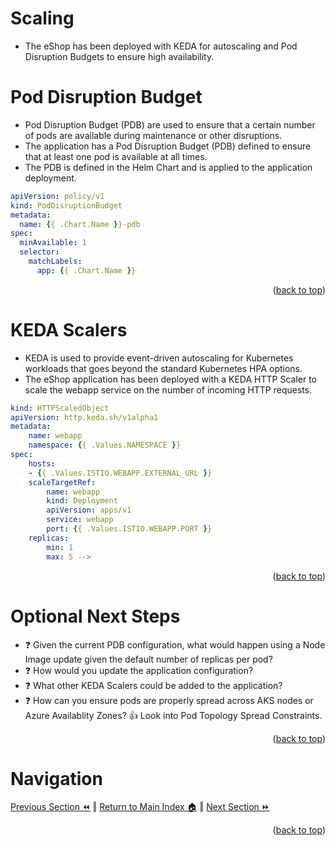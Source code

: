 Scaling
=============
* The eShop has been deployed with KEDA for autoscaling and Pod Disruption Budgets to ensure high availability.

# Pod Disruption Budget
* Pod Disruption Budget (PDB) are used to ensure that a certain number of pods are available during maintenance or other disruptions.
* The application has a Pod Disruption Budget (PDB) defined to ensure that at least one pod is available at all times.
* The PDB is defined in the Helm Chart and is applied to the application deployment.
```yaml
apiVersion: policy/v1
kind: PodDisruptionBudget
metadata:
  name: {{ .Chart.Name }}-pdb
spec:
  minAvailable: 1
  selector:
    matchLabels:
      app: {{ .Chart.Name }}
```
<p align="right">(<a href="#scaling">back to top</a>)</p>


# KEDA Scalers
* KEDA is used to provide event-driven autoscaling for Kubernetes workloads that goes beyond the standard Kubernetes HPA options.
* The eShop application has been deployed with a KEDA HTTP Scaler to scale the webapp service on the number of incoming HTTP requests.
```yaml
kind: HTTPScaledObject
apiVersion: http.keda.sh/v1alpha1
metadata:
    name: webapp
    namespace: {{ .Values.NAMESPACE }}
spec:
    hosts:
    - {{ .Values.ISTIO.WEBAPP.EXTERNAL_URL }}
    scaleTargetRef:
        name: webapp
        kind: Deployment
        apiVersion: apps/v1
        service: webapp
        port: {{ .Values.ISTIO.WEBAPP.PORT }}
    replicas:
        min: 1
        max: 5 -->
```
<p align="right">(<a href="#scaling">back to top</a>)</p>

# Optional Next Steps
* :question: Given the current PDB configuration, what would happen using a Node Image update given the default number of replicas per pod?
* :question: How would you update the application configuration?
* :question: What other KEDA Scalers could be added to the application?
* :question: How can you ensure pods are properly spread across AKS nodes or Azure Availablity Zones? :+1: Look into Pod Topology Spread Constraints.
<p align="right">(<a href="#scaling">back to top</a>)</p>

# Navigation
[Previous Section ⏪](./testing.md) ‖ [Return to Main Index 🏠](../README.md) ‖ [Next Section ⏩](./cost-management.md)
<p align="right">(<a href="#scaling">back to top</a>)</p>
